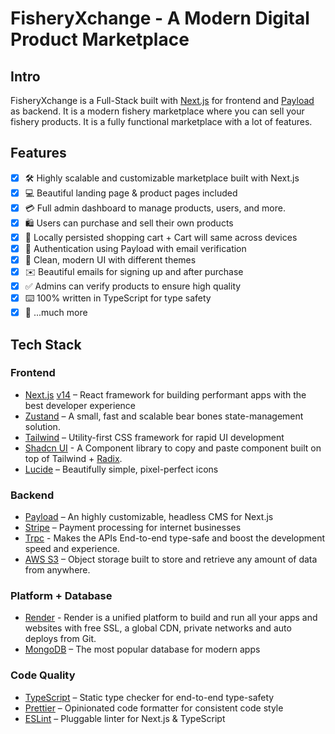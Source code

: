 # FisheryXchange - A Modern Digital Product Marketplace

## Intro

FisheryXchange is a Full-Stack built with [Next.js](https://nextjs.org/) for frontend and [Payload](https://payloadcms.com/) as backend. It is a modern fishery marketplace where you can sell your fishery products. It is a fully functional marketplace with a lot of features. 

## Features

- [x] 🛠️ Highly scalable and customizable marketplace built with Next.js
- [x] 💻 Beautiful landing page & product pages included
- [x] 💳 Full admin dashboard to manage products, users, and more.
- [x] 🛍️ Users can purchase and sell their own products
- [x] 🛒 Locally persisted shopping cart + Cart will same across devices
- [x] 🔑 Authentication using Payload with email verification
- [x] 🌟 Clean, modern UI with different themes
- [x] ✉️ Beautiful emails for signing up and after purchase
- [x] ✅ Admins can verify products to ensure high quality
- [x] ⌨️ 100% written in TypeScript for type safety
- [x] 🎁 ...much more

## Tech Stack

### Frontend

- [Next.js](https://nextjs.org/) [v14](https://nextjs.org/blog/next-14) – React framework for building performant apps with the best developer experience
- [Zustand](https://zustand-demo.pmnd.rs/) – A small, fast and scalable bear bones state-management solution.
- [Tailwind](https://tailwindcss.com/) – Utility-first CSS framework for rapid UI development
- [Shadcn UI](https://ui.shadcn.com/) - A Component library to copy and paste component built on top of Tailwind + [Radix](https://www.radix-ui.com/).
- [Lucide](https://lucide.dev/) – Beautifully simple, pixel-perfect icons

### Backend
- [Payload](https://payloadcms.com/) – An highly customizable, headless CMS for Next.js
- [Stripe](https://stripe.com/) – Payment processing for internet businesses
- [Trpc](https://trpc.io/) - Makes the APIs End-to-end type-safe and boost the development speed and experience.
- [AWS S3](https://aws.amazon.com/s3/) – Object storage built to store and retrieve any amount of data from anywhere.

### Platform + Database
- [Render](https://render.com/) - Render is a unified platform to build and run all your apps and websites with free SSL, a global CDN, private networks and auto deploys from Git.
- [MongoDB](https://www.mongodb.com/) – The most popular database for modern apps

### Code Quality
- [TypeScript](https://www.typescriptlang.org/) – Static type checker for end-to-end type-safety
- [Prettier](https://prettier.io/) – Opinionated code formatter for consistent code style
- [ESLint](https://eslint.org/) – Pluggable linter for Next.js & TypeScript
